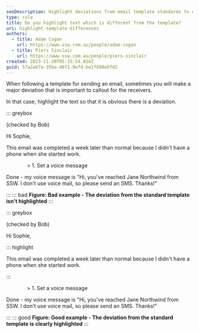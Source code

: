 ```yaml
---
seoDescription: Highlight deviations from email template standards to ensure important changes are clearly communicated and noticeable to recipients.
type: rule
title: Do you highlight text which is different from the template?
uri: highlight-template-differences
authors:
  - title: Adam Cogan
    url: https://www.ssw.com.au/people/adam-cogan
  - title: Piers Sinclair
    url: https://www.ssw.com.au/people/piers-sinclair
created: 2023-11-20T05:15:54.816Z
guid: 57a2a67a-35ba-48f1-8efd-be1f898e5fd2
---
```

When following a template for sending an email, sometimes you will make a major deviation that is important to callout for the receivers.

In that case, highlight the text so that it is obvious there is a deviation.

<!--endintro-->

::: greybox

(checked by Bob)

Hi Sophie,

This email was completed a week later than normal because I didn't have a phone when she started work.

&emsp;&emsp;&emsp;&emsp;> 1. Set a voice message

Done - my voice message is "Hi, you've reached Jane Northwind from SSW. I don't use voice mail, so please send an SMS. Thanks!"

:::
::: bad
**Figure: Bad example - The deviation from the standard template isn't highlighted**
:::

::: greybox

(checked by Bob)

Hi Sophie,

::: highlight

This email was completed a week later than normal because I didn't have a phone when she started work.

:::

&emsp;&emsp;&emsp;&emsp;> 1. Set a voice message

Done - my voice message is "Hi, you've reached Jane Northwind from SSW. I don't use voice mail, so please send an SMS. Thanks!"

:::
::: good
**Figure: Good example - The deviation from the standard template is clearly highlighted**
:::